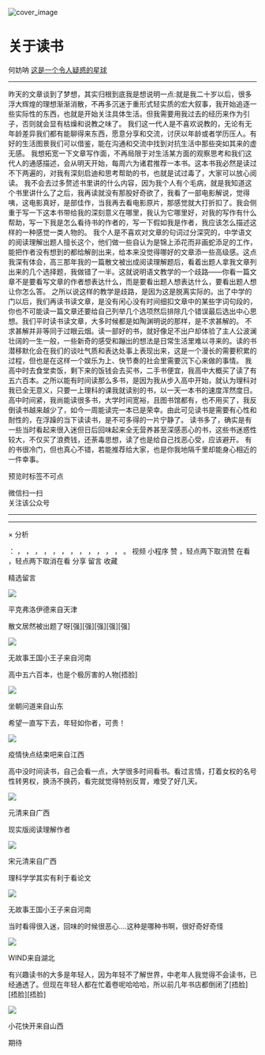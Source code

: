 ![cover_image](https://mmbiz.qpic.cn/mmbiz_jpg/UF0iaTnc0u75eibbicMVsicNpx7ibicnD3wJEvvtxrgvUa4GRfEJjKXdU4bol1dlpCwRYOp4qzR28yibENlsojGMNXtkw/0?wx_fmt=jpeg)

#  关于读书

何妨呐  [ 这是一个令人疑惑的星球 ](javascript:void\(0\);)

__ _ _ _ _

昨天的文章谈到了梦想，其实归根到底我是想说明一点:就是我二十岁以后，很多浮大辉煌的理想渐渐消散，不再多沉迷于重形式轻实质的宏大叙事，我开始追逐一些实际性的东西，也就是开始关注具体生活。但我需要用我过去的经历来作为引子，否则就会显有枯燥和说教之味了。
我们这一代人是不喜欢说教的，无论有无年龄差异我们都有能聊得来东西，愿意分享和交流，讨厌以年龄或者学历压人。有好的生活图景我们可以借鉴，能在沟通和交流中找到对抗生活中那些突如其来的虚无感。
我想拓宽一下文章写作面，不再局限于对生活某方面的观察思考和我们这代人的通感描述，会从明天开始，每周六为诸君推荐一本书。这本书我必然是读过不下两遍的，对我有深刻启迪和思考帮助的书，也就是试过毒了，大家可以放心阅读。
我不会去过多赘述书里讲的什么内容，因为我个人有个毛病，就是我知道这个书里讲什么了之后，我再读就没有那股好奇欲了，我看了一部电影解说，觉得咦，这电影真好，是部佳作，当我再去看电影原片，那感觉就大打折扣了。我会侧重于写一下这本书带给我的深刻意义在哪里，我认为它哪里好，对我的写作有什么帮助，写一下我是怎么看待书的作者的，写一下假如我是作者，我应该怎么描述这样的一种感觉一类人物的。
我个人是不喜欢对文章的句词过分深究的，中学语文的阅读理解出题人擅长这个，他们做一些自认为是锦上添花而非画蛇添足的工作，能把作者没有想到的都给解剖出来，给本来没觉得哪好的文章添一些高级感。这点我深有体会，高三那年我的一篇散文被出成阅读理解题后，看着出题人拿我文章列出来的几个选择题，我做错了一半。这就说明语文教学的一个歧路——你看一篇文章不是要看写文章的作者想表达什么，而是要看出题人想表达什么，要看出题人想让你怎么答。
之所以说这样的教学是歧路，是因为这是脱离实际的。出了中学的门以后，我们再读书读文章，是没有闲心没有时间细扣文章中的某些字词句段的，你也不可能读一篇文章还要给自己列举几个选项然后排除几个错误最后选出中心思想。我们平时读书读文章，大多时候都是如陶渊明说的那样，是不求甚解的。
不求甚解并非等同于过眼云烟。读一部好的书，就好像足不出户却体验了主人公波澜壮阔的一生一般，一些新奇的感受和蹦出的想法是日常生活里难以寻来的。读的书潜移默化会在我们的谈吐气质和表达处事上表现出来，这是一个漫长的需要积累的过程，但也是在这样一个娱乐为上、快节奏的社会里需要沉下心来做的事情。
我高中时去食堂卖饭，剩下来的饭钱会去买书，二手书便宜，我高中大概买了读了有五六百本。之所以能有时间读那么多书，是因为我从步入高中开始，就认为理科对我已全无意义，只要一上理科的课我就读别的书，以一天一本书的速度浑然度日。
高中时间紧，我尚能读很多书，大学时间宽裕，且图书馆都有，也不用买了，我反倒读书越来越少了，如今一周能读完一本已是荣幸。由此可见读书是需要有心性和耐性的，在浮躁的当下读读书，是不可多得的一片宁静了。
读书多了，确实是有一些当时看起来很入迷但日后回味起来全无营养甚至深感恶心的书，这些书迷惑性较大，不仅买了浪费钱，还荼毒思想，读了也是给自己找恶心受，应该避开。
有的书很冷门，但也真心不错，若能推荐给大家，也是你我地隔千里却能身心相近的一件幸事。

  

预览时标签不可点

微信扫一扫  
关注该公众号





****



****



×  分析

：  ，  ，  ，  ，  ，  ，  ，  ，  ，  ，  ，  ，  。  视频  小程序  赞  ，轻点两下取消赞  在看  ，轻点两下取消在看
分享  留言  收藏

精选留言

![](http://wx.qlogo.cn/mmopen/n6tINRGwUZVvSR4sQrdAhr6DZ6fY5uepQgeyicFiadpux6hUaN9LvKmUHtsoEGLPYyoqB32nWia9LEvpTIFSQgGYFQOW334drHD/64)

平克弗洛伊德来自天津

散文居然被出题了呀[强][强][强][强][强]

![](http://wx.qlogo.cn/mmopen/PiajxSqBRaEIm7d0bqlgx9v5GNZSz8xfsryPaMNxox7hj4K43NAaEBKraFrrA4naPeDMAcnQ3XHtRDMVbOk5jcGic1yL9bAgFGsRDgByh7NrxicrmHzW8VibWWKzRzcNXY2L/64)

无故事王国小王子来自河南

高中五六百本，也是个极厉害的人物[捂脸]

![](http://wx.qlogo.cn/mmopen/KHvxKg8z8EiaYQwWE19fojAcGqHB6A8S2BcIVnXrayX5Peu0iaQyBWqXE5XjTD7jmUDW9BH617ELicckaD1VykibHRH0O68ehaicc/64)

坐朝问道来自山东

希望一直写下去，年轻如你者，可贵！

![](http://wx.qlogo.cn/mmopen/O9pEic1aHxeal6UdIkGxgdNsaib2HxewMfibRu2CaZrrHWFBLOZRmKzPVMV2vaiayoXPmxTEP0rHmIUiaicicSMk3LtHws3hwCEQOm1GbhGbVDrASq2a9ufdHREzD94rNr1Brh6/64)

疫情快点结束吧来自江西

高中没时间读书，自己会看一点，大学很多时间看书。看过言情，打着女权的名号性转男权，换汤不换药，看完就觉得特别反胃，难受了好几天。

![](http://wx.qlogo.cn/mmopen/PiajxSqBRaEI81m30ibm6bJHWLMiawl5Ggp3gDxoP1qSPxqVrzd0VWmnsvrWdfjRXT1A0WKzBCeVLZyqQmhTC7L8AKeBd8vmCFpz9uNJO7peYYwsjxYWW4SACiaAQS2ibaloo/64)

元清来自广西

现实版阅读理解作者

![](http://wx.qlogo.cn/mmopen/PiajxSqBRaEI81m30ibm6bJHWLMiawl5Ggp3gDxoP1qSPxqVrzd0VWmnsvrWdfjRXT1A0WKzBCeVLZyqQmhTC7L8AKeBd8vmCFpz9uNJO7peYYwsjxYWW4SACiaAQS2ibaloo/64)

宋元清来自广西

理科学学其实有利于看论文

![](http://wx.qlogo.cn/mmopen/PiajxSqBRaEIm7d0bqlgx9v5GNZSz8xfsryPaMNxox7hj4K43NAaEBKraFrrA4naPeDMAcnQ3XHtRDMVbOk5jcGic1yL9bAgFGsRDgByh7NrxicrmHzW8VibWWKzRzcNXY2L/64)

无故事王国小王子来自河南

当时看得很入迷，回味的时候很恶心....这种是哪种书啊，很好奇好奇怪

![](http://wx.qlogo.cn/mmopen/n6tINRGwUZX1yg1fR3sv4Yuht8kkUjeptUt4mtCnmtuIVErbAdtDOFYGQ0z4EefBNula3wRFSiaJ7lia7aQjCfBYaicwmsk6WnglHPA8ViaUHfBuqI7jpMuVftaLN6Nt5IVs/64)

WIND来自湖北

有兴趣读书的大多是年轻人，因为年轻不了解世界，中老年人我觉得不会读书，已经通透了。但现在年轻人都在忙着卷呢哈哈哈，所以前几年书店都倒闭了[捂脸][捂脸][捂脸]

![](http://wx.qlogo.cn/mmopen/PiajxSqBRaELibRd0DHPYAGxD2hCeYyj9gr4uqHMjjlle9Hm6OuYq0FqWxvv86gB6XsyNzoNib91xibJ2aJ4buYF2cnvQXwrnYNia9N7lqBVTMlsRe5WiaugOW4WbZWvNC5mibI/64)

小花快开来自山西

期待

